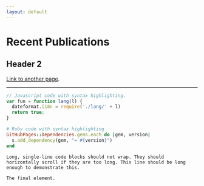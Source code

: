 ```yaml
---
layout: default
---
```

# Recent Publications
<!--- Text can be **bold**, _italic_, or ~~strikethrough~~.--->
## Header 2

[Link to another page](./another-page.html).
* * *
```js
// Javascript code with syntax highlighting.
var fun = function lang(l) {
  dateformat.i18n = require('./lang/' + l)
  return true;
}
```

```ruby
# Ruby code with syntax highlighting
GitHubPages::Dependencies.gems.each do |gem, version|
  s.add_dependency(gem, "= #{version}")
end
```
<!---
### Small image
![Octocat](https://github.githubassets.com/images/icons/emoji/octocat.png)
### Large image
![Branching](https://guides.github.com/activities/hello-world/branching.png)
--->

```
Long, single-line code blocks should not wrap. They should horizontally scroll if they are too long. This line should be long enough to demonstrate this.
```

```
The final element.
```
